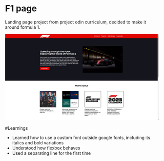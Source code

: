# F1 page

Landing page project from project odin curriculum, decided to make it around formula 1.

<img src="./images/final-page.jpeg" />

#Learnings

- Learned how to use a custom font outside google fonts, including its italics and bold variations
- Understood how flexbox behaves
- Used a separating line for the first time
  

